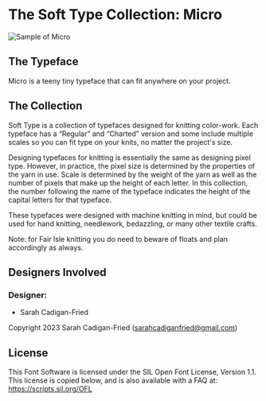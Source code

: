 # The Soft Type Collection: Micro

![Sample of Micro](documentation/soft-type-collection-promo-MICRO-2-Standard.png)

## The Typeface
Micro is a teeny tiny typeface that can fit anywhere on your project.

## The Collection
Soft Type is a collection of typefaces designed for knitting color-work. Each typeface has a “Regular” and “Charted” version and some include multiple scales so you can fit type on your knits, no matter the project's size.

Designing typefaces for knitting is essentially the same as designing pixel type. However, in practice, the pixel size is determined by the properties of the yarn in use. Scale is determined by the weight of the yarn as well as the number of pixels that make up the height of each letter. In this collection, the number following the name of the typeface indicates the height of the capital letters for that typeface. 


These typefaces were designed with machine knitting in mind, but could be used for hand knitting, needlework, bedazzling, or many other textile crafts.

Note: for Fair Isle knitting you do need to beware of floats and plan accordingly as always.

## Designers Involved
### Designer: 
- Sarah Cadigan-Fried

Copyright 2023 Sarah Cadigan-Fried (sarahcadiganfried@gmail.com)

## License
This Font Software is licensed under the SIL Open Font License, Version 1.1. This license is copied below, and is also available with a FAQ at: https://scripts.sil.org/OFL
